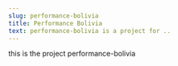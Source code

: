 ```yaml
---
slug: performance-bolivia
title: Performance Bolivia
text: performance-bolivia is a project for ..
---
```

this is the project performance-bolivia